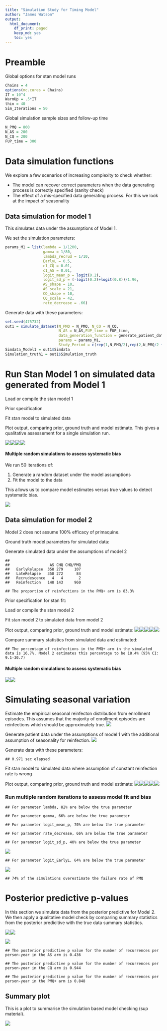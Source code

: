 ```yaml
---
title: "Simulation Study for Timing Model"
author: "James Watson"
output:
  html_document:
    df_print: paged
    keep_md: yes
    toc: yes
---
```


# Preamble 






Global options for stan model runs

```r
Chains = 4
options(mc.cores = Chains)
IT = 10^4
WarmUp = .5*IT
thin = 40
Sim_Iterations = 50
```

Global simulation sample sizes and follow-up time

```r
N_PMQ = 800
N_AS = 200
N_CQ = 200
FUP_time = 300
```

# Data simulation functions

We explore a few scenarios of increasing complexity to check whether:

* The model can recover correct parameters when the data generating process is correctly specified (sanity check)
* The effect of a mis-specified data generating process. For this we look at the impact of seasonality


## Data simulation for model 1

This simulates data under the assumptions of Model 1.

We set the simulation parameters:

```r
params_M1 = list(lambda = 1/1200,
                 gamma = 1/80,
                 lambda_recrud = 1/10,
                 EarlyL = 0.5,
                 c1_CQ = 0.01,
                 c1_AS = 0.01,
                 logit_mean_p = logit(0.2),
                 logit_sd_p = (-logit(0.2)+logit(0.8))/1.96,
                 AS_shape = 10,
                 AS_scale = 21,
                 CQ_shape = 10,
                 CQ_scale = 42,
                 rate_decrease = .66)
```


Generate data with these parameters:

```r
set.seed(475732)
out1 = simulate_dataset(N_PMQ = N_PMQ, N_CQ = N_CQ, 
                        N_AS = N_AS,FUP_time = FUP_time,
                        data_generation_function = generate_patient_data_Model1,
                        params = params_M1,
                        Study_Period = c(rep(1,N_PMQ/2),rep(2,N_PMQ/2 + N_AS + N_CQ)))
Simdata_Model1 = out1$Simdata
Simulation_truth1 = out1$Simulation_truth
```


# Run Stan Model 1 on simulated data generated from Model 1

Load or compile the stan model 1


Prior specification




Fit stan model to simulated data


Plot output, comparing prior, ground truth and model estimate. This gives a qualitative assessement for a single simulation run.

![](SimulationStudy_Timing_Model_files/figure-html/plotModel1_fit-1.png)<!-- -->![](SimulationStudy_Timing_Model_files/figure-html/plotModel1_fit-2.png)<!-- -->![](SimulationStudy_Timing_Model_files/figure-html/plotModel1_fit-3.png)<!-- -->![](SimulationStudy_Timing_Model_files/figure-html/plotModel1_fit-4.png)<!-- -->


#### Multiple random simulations to assess systematic bias 

We run 50 iterations of:

1. Generate a random dataset under the model assumptions
2. Fit the model to the data

This allows us to compare model estimates versus true values to detect systematic bias.




![](SimulationStudy_Timing_Model_files/figure-html/full_shebang_results_mod1-1.png)<!-- -->

## Data simulation for model 2

Model 2 does not assume 100% efficacy of primaquine.

Ground truth model parameters for simulated data:


Generate simulated data under the assumptions of model 2

```
##                
##                  AS CHQ CHQ/PMQ
##   EarlyRelapse  358 279     107
##   LateRelapse   358 272      84
##   Recrudescence   4   4       2
##   Reinfection   148 143     960
```

```
## The proportion of reinfections in the PMQ+ arm is 83.3%
```

Prior specification for stan fit:



Load or compile the stan model 2



Fit stan model 2 to simulated data from model 2



Plot output, comparing prior, ground truth and model estimate:
![](SimulationStudy_Timing_Model_files/figure-html/plotModel2_fit-1.png)<!-- -->![](SimulationStudy_Timing_Model_files/figure-html/plotModel2_fit-2.png)<!-- -->![](SimulationStudy_Timing_Model_files/figure-html/plotModel2_fit-3.png)<!-- -->![](SimulationStudy_Timing_Model_files/figure-html/plotModel2_fit-4.png)<!-- -->![](SimulationStudy_Timing_Model_files/figure-html/plotModel2_fit-5.png)<!-- -->

Compare summary statistics from simulated data and estimated:

```
## The percentage of reinfections in the PMQ+ arm in the simulated data is 16.7%. Model 2 estimates this percentage to be 18.4% (95% CI: 9.1-30.7)
```


#### Multiple random simulations to assess systematic bias 



![](SimulationStudy_Timing_Model_files/figure-html/full_shebang_results_mod2-1.png)<!-- -->![](SimulationStudy_Timing_Model_files/figure-html/full_shebang_results_mod2-2.png)<!-- -->


# Simulating seasonal variation

Estimate the empirical seasonal reinfecton distribution from enrollment episodes. This assumes that the majority of enrollment episodes are reinfections which should be approximately true.
![](SimulationStudy_Timing_Model_files/figure-html/unnamed-chunk-17-1.png)<!-- -->

Generate patient data under the assumptions of model 1 with the additional assumption of seasonality for reinfection.
![](SimulationStudy_Timing_Model_files/figure-html/unnamed-chunk-18-1.png)<!-- -->


Generate data with these parameters:

```
## 0.971 sec elapsed
```


Fit stan model to simulated data where assumption of constant reinfection rate is wrong



Plot output, comparing prior, ground truth and model estimate:
![](SimulationStudy_Timing_Model_files/figure-html/plotModel_Seasonal_fit-1.png)<!-- -->![](SimulationStudy_Timing_Model_files/figure-html/plotModel_Seasonal_fit-2.png)<!-- -->![](SimulationStudy_Timing_Model_files/figure-html/plotModel_Seasonal_fit-3.png)<!-- -->![](SimulationStudy_Timing_Model_files/figure-html/plotModel_Seasonal_fit-4.png)<!-- -->![](SimulationStudy_Timing_Model_files/figure-html/plotModel_Seasonal_fit-5.png)<!-- -->

### Run multiple random iterations to assess model fit and bias







```
## For parameter lambda, 82% are below the true parameter
```

```
## For parameter gamma, 66% are below the true parameter
```

```
## For parameter logit_mean_p, 70% are below the true parameter
```

```
## For parameter rate_decrease, 66% are below the true parameter
```

```
## For parameter logit_sd_p, 40% are below the true parameter
```

![](SimulationStudy_Timing_Model_files/figure-html/full_shebang_results_mod_seasonal-1.png)<!-- -->

```
## For parameter logit_EarlyL, 64% are below the true parameter
```

![](SimulationStudy_Timing_Model_files/figure-html/full_shebang_results_mod_seasonal-2.png)<!-- -->

```
## 74% of the simulations overestimate the failure rate of PMQ
```


# Posterior predictive p-values

In this section we simulate data from the posterior predictive for Model 2. We then apply a qualitative model check by comparing summary statistics from the posterior predicitive with the true data summary statistics.

![](SimulationStudy_Timing_Model_files/figure-html/unnamed-chunk-22-1.png)<!-- -->![](SimulationStudy_Timing_Model_files/figure-html/unnamed-chunk-22-2.png)<!-- -->



![](SimulationStudy_Timing_Model_files/figure-html/posterior_pred_pvalues-1.png)<!-- -->

```
## The posterior predictive p value for the number of recurrences per person-year in the AS arm is 0.436
```

```
## The posterior predictive p value for the number of recurrences per person-year in the CQ arm is 0.944
```

```
## The posterior predictive p value for the number of recurrences per person-year in the PMQ+ arm is 0.848
```


## Summary plot

This is a plot to summarise the simulation based model checking (sup material).

![](SimulationStudy_Timing_Model_files/figure-html/summary_timing_model_check-1.png)<!-- -->

